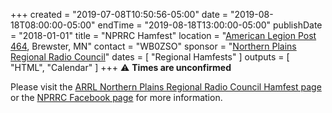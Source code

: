 +++
created = "2019-07-08T10:50:56-05:00"
date = "2019-08-18T08:00:00-05:00"
endTime = "2019-08-18T13:00:00-05:00"
publishDate = "2018-01-01"
title = "NPRRC Hamfest"
location = "[American Legion Post 464](https://www.google.com/maps/place/American+Legion+Hall/@43.6990572,-95.4682429,17z/data=!3m1!4b1!4m12!1m6!3m5!1s0x878b6177e76c224f:0xb06ef500729b2e61!2sAmerican+Legion+Hall!8m2!3d43.6990533!4d-95.4660489!3m4!1s0x878b6177e76c224f:0xb06ef500729b2e61!8m2!3d43.6990533!4d-95.4660489), Brewster, MN"
contact = "WB0ZSO"
sponsor = "[Northern Plains Regional Radio Council](https://www.facebook.com/groups/NPRRC/)"
dates = [ "Regional Hamfests" ]
outputs = [ "HTML", "Calendar" ]
+++
:warning: **Times are unconfirmed**

Please visit the
[ARRL Northern Plains Regional Radio Council Hamfest page](http://www.arrl.org/hamfests/northern-plains-regional-radio-council-hamfest-3)
or the
[NPRRC Facebook page](https://www.facebook.com/groups/NPRRC/)
for more information.

